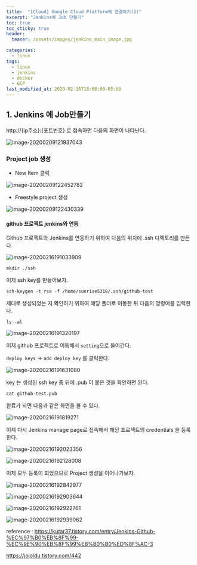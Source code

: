 ```yaml
---
title:  "[Cloud] Google Cloud Platform에 연결하기(1)"
excerpt: "Jenkins에 Job 만들기"
toc: true
toc_sticky: true
header:
  teaser: /assets/images/jenkins_main_image.jpg

categories:
  - linux
tags:
  - linux
  - jenkins
  - docker
  - GCP
last_modified_at: 2020-02-16T18:06:00-05:00
---
```




## 1. Jenkins 에 Job만들기

http://{ip주소}:{포트번호} 로 접속하면 다음의 화면이 나타난다.

![image-20200209121937043](../../assets/images/image-20200209121937043.png)

### Project job 생성

- New Item 클릭

![image-20200209122452782](../../assets/images/image-20200209122452782.png)

- Freestyle project 생성

![image-20200209122430339](../../assets/images/image-20200209122430339.png)





#### github 프로젝트 jenkins와 연동 

Github 프로젝트와 Jenkins를 연동하기 위하여 다음의 위치에 .ssh 디렉토리를 만든다.

![image-20200216191033909](../../assets/images/image-20200216191033909.png)

```
mkdir ./ssh
```



이제 ssh key를 만들어보자.

```
ssh-keygen -t rsa -f /home/sunrise5318/.ssh/github-test
```

제대로 생성되었는 지 확인하기 위하여 해당 폴더로 이동한 뒤 다음의 명령어를 입력한다.

```
ls -al
```

![image-20200216191320197](../../assets/images/image-20200216191320197.png)



이제 github 프로젝트로 이동해서 `setting`으로 들어간다. 

`deploy keys` -> `add deploy key` 를 클릭한다. 

![image-20200216191631080](../../assets/images/image-20200216191631080.png)

key 는 생성된 ssh key 중 뒤에 .pub 이 붙은 것을 확인하면 된다.

```
cat github-test.pub
```



완료가 되면 다음과 같은 화면을 볼 수 있다.

![image-20200216191819271](../../assets/images/image-20200216191819271.png)



이제 다시 Jenkins manage page로 접속해서 해당 프로젝트의 credentials 을 등록한다.

![image-20200216192023356](../../assets/images/image-20200216192023356.png)





![image-20200216192128008](../../assets/images/image-20200216192128008.png)

이제 모두 등록이 되었으므로 Project 생성을 이어나가보자.



![image-20200216192842977](../../assets/images/image-20200216192842977.png)

![image-20200216192903644](../../assets/images/image-20200216192903644.png)

![image-20200216192922761](../../assets/images/image-20200216192922761.png)

![image-20200216192939062](../../assets/images/image-20200216192939062.png)







reference : 
<https://kutar37.tistory.com/entry/Jenkins-Github-%EC%97%B0%EB%8F%99-%EC%9E%90%EB%8F%99%EB%B0%B0%ED%8F%AC-3>



https://jojoldu.tistory.com/442